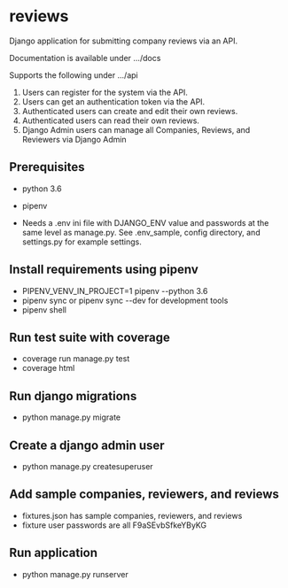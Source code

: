 # reviews
Django application for submitting company reviews via an API.

Documentation is available under .../docs

Supports the following under .../api

1. Users can register for the system via the API.
2. Users can get an authentication token via the API.
2. Authenticated users can create and edit their own reviews.
3. Authenticated users can read their own reviews.
4. Django Admin users can manage all Companies, Reviews, and Reviewers via Django Admin


## Prerequisites

* python 3.6

* pipenv

* Needs a .env ini file with DJANGO_ENV value and passwords at the same level as manage.py. 
See .env_sample, config directory, and settings.py for example settings.

## Install requirements using pipenv
* PIPENV_VENV_IN_PROJECT=1 pipenv --python 3.6
* pipenv sync or pipenv sync --dev for development tools
* pipenv shell

## Run test suite with coverage
* coverage run manage.py test
* coverage html

## Run django migrations
* python manage.py migrate

## Create a django admin user
* python manage.py createsuperuser

## Add sample companies, reviewers, and reviews 
* fixtures.json has sample companies, reviewers, and reviews
* fixture user passwords are all F9aSEvbSfkeYByKG

## Run application
* python manage.py runserver